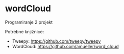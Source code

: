 # wordCloud
Programiranje 2 projekt

Potrebne knjižnice:
- Tweepy: https://github.com/tweepy/tweepy
- WordCloud: https://github.com/amueller/word_cloud
